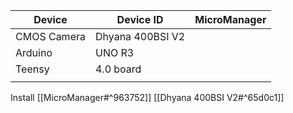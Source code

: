 
| **Device**  | **Device ID**    | **MicroManager** |
| ----------- | ---------------- | ---------------- |
| CMOS Camera | Dhyana 400BSI V2 |                  |
| Arduino     | UNO R3           |                  |
| Teensy      | 4.0 board        |                  |
|             |                  |                  |
Install [[MicroManager#^963752]]
[[Dhyana 400BSI V2#^65d0c1]]
